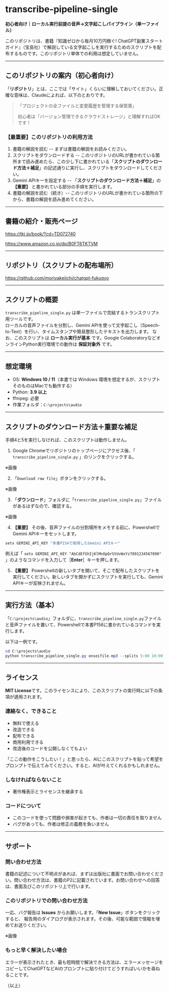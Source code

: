 # transcribe-pipeline-single

**初心者向け｜ローカル実行前提の音声→文字起こしパイプライン（単一ファイル）**

このリポジトリは、書籍『知識ゼロから毎月10万円稼ぐ! ChatGPT副業スタートガイド』（宝島社）で解説している文字起こしを実行するためのスクリプトを配布するものです。このリポジトリ単体での利用は想定していません。



---

## このリポジトリの案内（初心者向け）
「**リポジトリ**」とは、ここでは「サイト」くらいに理解しておいてください。正確な意味は、Claudeによれば、以下のとおりです。

> 「プロジェクトの全ファイルと変更履歴を管理する保管庫」
> 
> 初心者は「バージョン管理できるクラウドストレージ」と理解すればOKです！

### 【最重要】このリポジトリの利用方法

1. 書籍の解説を読む -- まずは書籍の解説をお読みください。
2. スクリプトをダウンロードする -- このリポジトリのURLが書かれている箇所まで読み進めたら、この少し下に書かれている「**スクリプトのダウンロード方法＋補足**」の記述通りに実行し、スクリプトをダウンロードしてください。
3. Gemini APIキーを設定する -- 「**スクリプトのダウンロード方法＋補足**」の **【重要】** と書かれている部分の手順を実行します。
4. 書籍の解説を読む（続き）-- このリポジトリのURLが書かれている箇所の下から、書籍の解説を読み進めてください。

---

## 書籍の紹介・販売ページ
https://tkj.jp/book/?cd=TD072740

https://www.amazon.co.jp/dp/B0FT6TKTVM

---

## リポジトリ（スクリプトの配布場所）
https://github.com/moriyakeiichi/chatgpt-fukugyo

---

## スクリプトの概要
`transcribe_pipeline_single.py` は単一ファイルで完結するトランスクリプト用ツールです。  
ローカルの音声ファイルを分割し、Gemini APIを使って文字起こし（Speech-to-Text）を行い、タイムスタンプや簡易整形したテキストを出力します。
なお、このスクリプトは **ローカル実行が基本** です。Google ColaboratoryなどオンラインPython実行環境での動作は **保証対象外** です。

---

## 想定環境
- OS: **Windows 10 / 11**（本書では Windows 環境を想定するが、スクリプトそのものはMacでも動作する）  
- Python: **3.9 以上**  
- ffmpeg: 必要
- 作業フォルダ：`C:\projects\audio`

---

## スクリプトのダウンロード方法＋重要な補足
手順4と5を実行しなければ、このスクリプトは動作しません。

1. Google Chromeでリポジトリのトップページにアクセス後、「 `transcribe_pipeline_single.py` 」のリンクをクリックする。

※画像

2. 「`Download raw file`」ボタンをクリックする。

※画像

3. 「**ダウンロード**」フォルダに「`transcribe_pipeline_single.py`」ファイルがあるはずなので、確認する。

※画像

4. **【重要】** その後、音声ファイルの分割場所をメモする前に、PowershellでGemini APIキーをセットします。

```powershell
setx GEMINI_API_KEY "本書P154で取得したGemini APIキー"
```

例えば「 `setx GEMINI_API_KEY "AbCdEfGhIjKlMnOpQrStUvWxYz7891234567890"` 」のようなコマンドを入力して［**Enter**］キーを押します。

5. **【重要】** Powershellの新しいタブを開いて、そこで配布したスクリプトを実行してください。新しいタブを開かずにスクリプトを実行しても、Gemini APIキーが反映されません。

---

## 実行方法（基本）
「`C:\projects\audio`」フォルダに、`transcribe_pipeline_single.py`ファイルと音声ファイルを置いて、Powershellで本書P156に書かれているコマンドを実行します。

以下は一例です。

```powershell
cd C:\projects\audio
python transcribe_pipeline_single.py onseifile.mp3 --splits 5:00 10:00
```

---

## ライセンス
**MIT License**です。このライセンスにより、このスクリプトの実行時に以下の条項が適用されます。

### 連絡なく、できること
* 無料で使える
* 改造できる
* 配布できる
* 商用利用できる
* 改造後のコードを公開しなくてもよい

「ここの動作をこうしたい！」と思ったら、AIにこのスクリプトを貼って希望をプロンプトで伝えてみてください。すると、AIが叶えてくれるかもしれません。

### しなければならないこと
* 著作権表示とライセンスを継承する

### コードについて
* このコードを使って問題や損害が起きても、作者は一切の責任を取りません
* バグがあっても、作者は修正の義務を負いません

---

## サポート

### 問い合わせ方法
書籍の記述について不明点があれば、まずは出版社に書面でお問い合わせください。問い合わせ方法は、書籍のP2に記載されています。お問い合わせへの回答は、書面及びこのリポジトリ上で行います。

### このリポジトリでの問い合わせ方法
一応、バグ報告は **Issues** からお願いします。「**New Issue**」ボタンをクリックすると、
報告用のダイアログが表示されます。その後、可能な範囲で情報を埋めてお送りください。

※画像

### もっと早く解決したい場合
エラーが表示されたとき、最も短時間で解決できる方法は、エラーメッセージをコピーしてChatGPTなどAIのプロンプトに貼り付けてどうすればいいかを尋ねることです。



（以上）
